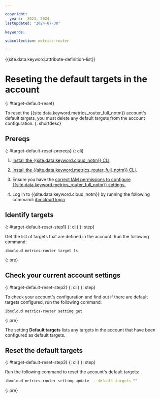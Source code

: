 ```yaml
---

copyright:
  years:  2023, 2024
lastupdated: "2024-07-30"

keywords:

subcollection: metrics-router

---
```


{{site.data.keyword.attribute-definition-list}}


# Reseting the default targets in the account
{: #target-default-reset}

To reset the {{site.data.keyword.metrics_router_full_notm}} account's default targets, you must delete any default targets from the account configuration.
{: shortdesc}




## Prereqs
{: #target-default-reset-prereqs}
{: cli}


1. [Install the {{site.data.keyword.cloud_notm}} CLI](/docs/cli?topic=cli-install-ibmcloud-cli).

2. [Install the {{site.data.keyword.metrics_router_full_notm}} CLI](/docs/metrics-router?topic=metrics-router-metrics-router-cli-config).

3. Ensure you have the [correct IAM permissions to configure {{site.data.keyword.metrics_router_full_notm}} settings.](/docs/metrics-router?topic=metrics-router-iam)

4. Log in to {{site.data.keyword.cloud_notm}} by running the following command: [ibmcloud login](/docs/cli?topic=cli-ibmcloud_cli#ibmcloud_login)



## Identify targets
{: #target-default-reset-step1}
{: cli}
{: step}

Get the list of targets that are defined in the account. Run the following command:

```text
ibmcloud metrics-router target ls
```
{: pre}


## Check your current account settings
{: #target-default-reset-step2}
{: cli}
{: step}

To check your account's configuration and find out if there are default targets configured, run the following command:

```text
ibmcloud metrics-router setting get
```
{: pre}

The setting **Default targets** lists any targets in the account that have been configured as default targets.

## Reset the default targets
{: #target-default-reset-step3}
{: cli}
{: step}

Run the following command to reset the account's default targets:

```sh
ibmcloud metrics-router setting update  --default-targets ""
```
{: pre}
